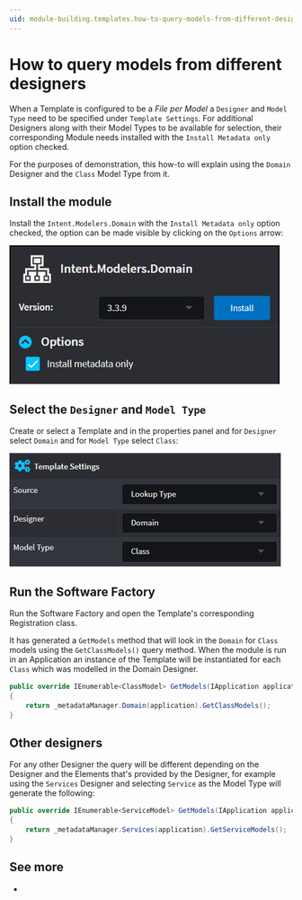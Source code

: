 ```yaml
---
uid: module-building.templates.how-to-query-models-from-different-designers
---
```

# How to query models from different designers

When a Template is configured to be a _File per Model_ a `Designer` and `Model Type` need to be specified under `Template Settings`. For additional Designers along with their Model Types to be available for selection, their corresponding Module needs installed with the `Install Metadata only` option checked.

For the purposes of demonstration, this how-to will explain using the `Domain` Designer and the `Class` Model Type from it.

## Install the module

Install the `Intent.Modelers.Domain` with the `Install Metadata only` option checked, the option can be made visible by clicking on the `Options` arrow:

![Install Metadata Only](images/install-module-metadata-only.png)

## Select the `Designer` and `Model Type`

Create or select a Template and in the properties panel and for `Designer` select `Domain` and for `Model Type` select `Class`:

![Select Designer and Model Type](images/template-select-designer.png)

## Run the Software Factory

Run the Software Factory and open the Template's corresponding Registration class.

It has generated a `GetModels` method that will look in the `Domain` for `Class` models using the `GetClassModels()` query method. When the module is run in an Application an instance of the Template will be instantiated for each `Class` which was modelled in the Domain Designer.

```csharp
public override IEnumerable<ClassModel> GetModels(IApplication application)
{
    return _metadataManager.Domain(application).GetClassModels();
}
```

## Other designers

For any other Designer the query will be different depending on the Designer and the Elements that's provided by the Designer, for example using the `Services` Designer and selecting `Service` as the Model Type will generate the following:

```csharp
public override IEnumerable<ServiceModel> GetModels(IApplication application)
{
    return _metadataManager.Services(application).GetServiceModels();
}
```

## See more

- [](xref:module-building.templates.how-to-filter-templates)
